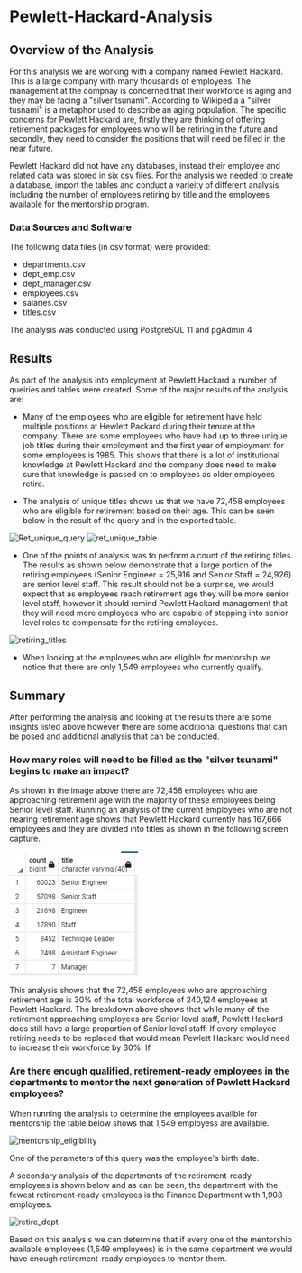 # Pewlett-Hackard-Analysis

## Overview of the Analysis

For this analysis we are working with a company named Pewlett Hackard. This is a large company with many thousands of employees. The management at the compnay is concerned that their workforce is aging and they may be facing a "silver tsunami". According to Wikipedia a "silver tusnami" is a metaphor used to describe an aging population. The specific concerns for Pewlett Hackard are, firstly they are thinking of offering retirement packages for employees who will be retiring in the future and secondly, they need to consider the positions that will need be filled in the near future.

Pewlett Hackard did not have any databases, instead their employee and related data was stored in six csv files. For the analysis we needed to create a database, import the tables and conduct a varieity of different analysis including the number of employees retiring by title and the employees available for the mentorship program.

### Data Sources and Software
The following data files (in csv format) were provided:
 - departments.csv
 - dept_emp.csv
 - dept_manager.csv 
 - employees.csv
 - salaries.csv
 - titles.csv

The analysis was conducted using PostgreSQL 11 and pgAdmin 4

## Results

As part of the analysis into employment at Pewlett Hackard a number of queiries and tables were created. Some of the major results of the analysis are: 

 - Many of the employees who are eligible for retirement have held multiple positions at Hewlett Packard during their tenure at the company. There are some employees who have had up to three unique job titles during their employment and the first year of employment for some employees is 1985. This shows that there is a lot of institutional knowledge at Pewlett Hackard and the company does need to make sure that knowledge is passed on to employees as older employees retire.

 - The analysis of unique titles shows us that we have 72,458 employees who are eligible for retirement based on their age. This can be seen below in the result of the query and in the exported table.


![Ret_unique_query](https://github.com/kkoehn8/Pewlett-Hackard_Analysis/blob/main/Ret_Unique_Query.png)
![ret_unique_table](https://github.com/kkoehn8/Pewlett-Hackard_Analysis/blob/main/Ret_Unique_Table.png)

 - One of the points of analysis was to perform a count of the retiring titles. The results as shown below demonstrate that a large portion of the retiring employees (Senior Engineer = 25,916 and Senior Staff = 24,926) are senior level staff. This result should not be a surprise, we would expect that as employees reach retirement age they will be more senior level staff, however it should remind Pewlett Hackard management that they will need more employees who are capable of stepping into senior level roles to compensate for the retiring employees.

![retiring_titles](https://github.com/kkoehn8/Pewlett-Hackard_Analysis/blob/main/Retiring_Titles.png)

 - When looking at the employees who are eligible for mentorship we notice that there are only 1,549 employees who currently qualify.

## Summary

After performing the analysis and looking at the results there are some insights listed above however there are some additional questions that can be posed and additional analysis that can be conducted.

### How many roles will need to be filled as the "silver tsunami" begins to make an impact?
As shown in the image above there are 72,458 employees who are approaching retirement age with the majority of these employees being Senior level staff. Running an analysis of the current employees who are not nearing retirement age shows that Pewlett Hackard currently has 167,666 employees and they are divided into titles as shown in the following screen capture.

![available_unique](https://github.com/kkoehn8/Pewlett-Hackard-Analysis/blob/main/Available_Unique_Results.PNG)

This analysis shows that the 72,458 employees who are approaching retirement age is 30% of the total workforce of 240,124 employees at Pewlett Hackard. The breakdown above shows that while many of the retirement approaching employees are Senior level staff, Pewlett Hackard does still have a large proportion of Senior level staff. If every employee retiring needs to be replaced that would mean Pewlett Hackard would need to increase their workforce by 30%. If 

### Are there enough qualified, retirement-ready employees in the departments to mentor the next generation of Pewlett Hackard employees?
When running the analysis to determine the employees availble for mentorship the table below shows that 1,549 employess are available. 

![mentorship_eligibility](https://github.com/kkoehn8/Pewlett-Hackard_Analysis/blob/main/mentorship_eligibility.png)

One of the parameters of this query was the employee's birth date.

A secondary analysis of the departments of the retirement-ready employees is shown below and as can be seen, the department with the fewest retirement-ready employees is the Finance Department with 1,908 employees. 

![retire_dept](https://github.com/kkoehn8/Pewlett-Hackard_Analysis/blob/main/Retire_Dept.png)

Based on this analysis we can determine that if every one of the mentorship available employees (1,549 employees) is in the same department we would have enough retirement-ready employees to mentor them. 
